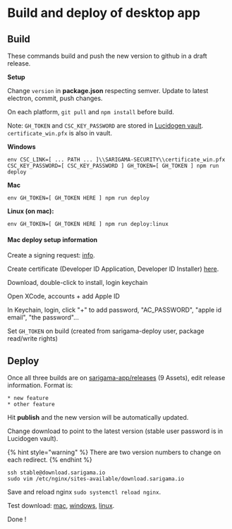 # Build and deploy of desktop app

## Build

These commands build and push the new version to github in a draft release.

**Setup**

Change `version` in **package.json** respecting semver. Update to latest electron, commit, push changes.

On each platform, `git pull` and `npm install` before build.

Note: `GH_TOKEN` and `CSC_KEY_PASSWORD` are stored in [Lucidogen vault](https://app.gitbook.com/@lucidogen/s/security/). `certificate_win.pfx` is also in vault.

**Windows**

```
env CSC_LINK=[ ... PATH ... ]\\SARIGAMA-SECURITY\\certificate_win.pfx CSC_KEY_PASSWORD=[ CSC_KEY_PASSWORD ] GH_TOKEN=[ GH_TOKEN ] npm run deploy
```

**Mac**

```
env GH_TOKEN=[ GH_TOKEN HERE ] npm run deploy
```

**Linux (on mac):**

```
env GH_TOKEN=[ GH_TOKEN HERE ] npm run deploy:linux
```

#### Mac deploy setup information

Create a signing request: [info](https://github.com/electron/electron-osx-sign/wiki/1.-Getting-Started#certificates).

Create certificate (Developer ID Application, Developer ID Installer) [here](https://developer.apple.com/account/resources/certificates/list).

Download, double-click to install, login keychain

Open XCode, accounts + add Apple ID

In Keychain, login, click "+" to add password, "AC\_PASSWORD", "apple id email", "the password"...

Set `GH_TOKEN` on build (created from sarigama-deploy user, package read/write rights)

## Deploy

Once all three builds are on [sarigama-app/releases](https://github.com/lucidogen/sarigama-app/releases) (9 Assets), edit release information. Format is:

```
* new feature
* other feature
```

Hit **publish** and the new version will be automatically updated.

Change download to point to the latest version (stable user password is in Lucidogen vault).

{% hint style="warning" %}
There are two version numbers to change on each redirect.
{% endhint %}

```
ssh stable@download.sarigama.io
sudo vim /etc/nginx/sites-available/download.sarigama.io
```

Save and reload nginx `sudo systemctl reload nginx`.

Test download: [mac](https://download.sarigama.io/mac), [windows](https://download.sarigama.io/windows), [linux](https://download.sarigama.io/linux).

Done !
